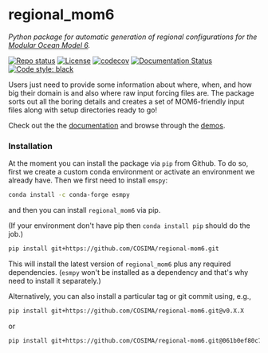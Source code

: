 # regional_mom6

*Python package for automatic generation of regional configurations for the [Modular Ocean Model 6](https://github.com/mom-ocean/MOM6).*

[![Repo status](https://www.repostatus.org/badges/latest/active.svg?style=flat-square)](https://www.repostatus.org/#active) [![License](https://img.shields.io/badge/License-MIT-blue.svg?style=flat-square)](https://mit-license.org) [![codecov](https://codecov.io/gh/COSIMA/regional-mom6/branch/master/graph/badge.svg?token=7OEZ1UZRY4)](https://codecov.io/gh/COSIMA/regional-mom6) [![Documentation Status](https://readthedocs.org/projects/regional-mom6/badge/?version=latest)](https://regional-mom6.readthedocs.io/en/latest/?badge=latest) [![Code style: black](https://img.shields.io/badge/code%20style-black-000000.svg)](https://github.com/psf/black)

Users just need to provide some information about where, when, and how big their domain is and also where raw input forcing files are.
The package sorts out all the boring details and creates a set of MOM6-friendly input files along with setup directories ready to go!

Check out the the [documentation](https://regional-mom6.readthedocs.io/en/latest/) and browse through the [demos](https://regional-mom6.readthedocs.io/en/latest/demos.html).


### Installation

At the moment you can install the package via `pip` from Github. To do so, first we create a custom
conda environment or activate an environment we already have. Then we first need to install `emspy`:

```bash
conda install -c conda-forge esmpy
```

and then you can install `regional_mom6` via pip.

(If your environment don't have pip then `conda install pip` should do the job.)

```bash
pip install git+https://github.com/COSIMA/regional-mom6.git
```

This will install the latest version of `regional_mom6` plus any required dependencies.
(`esmpy` won't be installed as a dependency and that's why need to install it separately.)

Alternatively, you can also install a particular tag or git commit using, e.g.,

```bash
pip install git+https://github.com/COSIMA/regional-mom6.git@v0.X.X
```

or

```bash
pip install git+https://github.com/COSIMA/regional-mom6.git@061b0ef80c7cbc04de0566df329c4ea472002f7e
```
